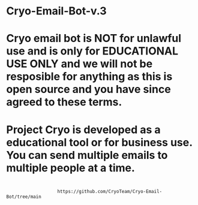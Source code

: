 # Cryo-Email-Bot-v.3
#
#
#
# Cryo email bot is NOT for unlawful use and is only for EDUCATIONAL USE ONLY and we will not be resposible for anything as this is open source and you have since agreed to these terms.
#
#
#
#
# Project Cryo is developed as a educational tool or for business use. You can send multiple emails to multiple people at a time. 
#
                       https://github.com/CryoTeam/Cryo-Email-Bot/tree/main
